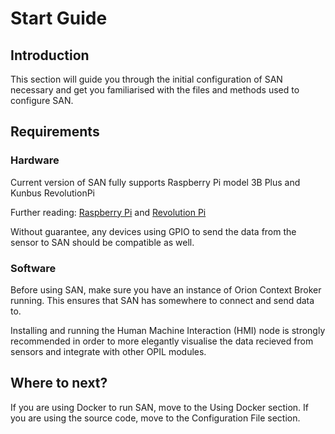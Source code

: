 # Start Guide

## Introduction

This section will guide you through the initial configuration of SAN necessary and get you familiarised with the files and methods used to configure SAN.

## Requirements
### Hardware

Current version of SAN fully supports Raspberry Pi model 3B Plus and Kunbus RevolutionPi

Further reading: [Raspberry Pi](https://www.raspberrypi.org/) and [Revolution Pi](https://revolution.kunbus.com/)

Without guarantee, any devices using GPIO to send the data from the sensor to SAN should be compatible as well.

### Software

Before using SAN, make sure you have an instance of Orion Context Broker running. This ensures that SAN has somewhere to connect and send data to.

Installing and running the Human Machine Interaction (HMI) node is strongly recommended in order to more elegantly visualise the data recieved from sensors and integrate with other OPIL modules.

## Where to next?

If you are using Docker to run SAN, move to the Using Docker section. If you are using the source code, move to the Configuration File section.
